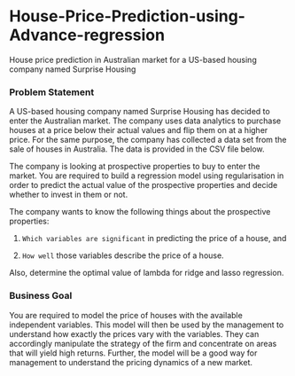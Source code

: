 # House-Price-Prediction-using-Advance-regression
House price prediction in Australian market for a US-based housing company named Surprise Housing


### Problem Statement

A US-based housing company named Surprise Housing has decided to enter the Australian market. The company uses data analytics to purchase houses at a price below their actual values and flip them on at a higher price. For the same purpose, the company has collected a data set from the sale of houses in Australia. The data is provided in the CSV file below.

 The company is looking at prospective properties to buy to enter the market. You are required to build a regression model using regularisation in order to predict the actual value of the prospective properties and decide whether to invest in them or not.


The company wants to know the following things about the prospective properties:

1. `Which variables are significant` in predicting the price of a house, and

2. `How well` those variables describe the price of a house.
 

Also, determine the optimal value of lambda for ridge and lasso regression.

 

### Business Goal 

You are required to model the price of houses with the available independent variables. This model will then be used by the management to understand how exactly the prices vary with the variables. They can accordingly manipulate the strategy of the firm and concentrate on areas that will yield high returns. Further, the model will be a good way for management to understand the pricing dynamics of a new market.
